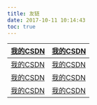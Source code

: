 ```yaml
---
title: 友链
date: 2017-10-11 10:14:43
toc: true
---
```

| [我的CSDN](https://blog.csdn.net/tuzongxun) | [我的CSDN](https://blog.csdn.net/tuzongxun) |
| ------------------------- | ------------------------------------------- |
| [我的CSDN](https://blog.csdn.net/tuzongxun) | [我的CSDN](https://blog.csdn.net/tuzongxun) |
| [我的CSDN](https://blog.csdn.net/tuzongxun) | [我的CSDN](https://blog.csdn.net/tuzongxun) |
| [我的CSDN](https://blog.csdn.net/tuzongxun) | [我的CSDN](https://blog.csdn.net/tuzongxun) |